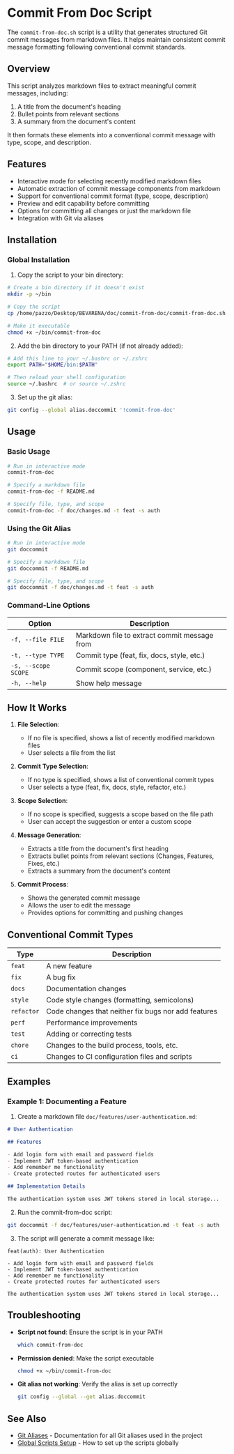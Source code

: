 # Commit From Doc Script

The `commit-from-doc.sh` script is a utility that generates structured Git commit messages from markdown files. It helps maintain consistent commit message formatting following conventional commit standards.

## Overview

This script analyzes markdown files to extract meaningful commit messages, including:

1. A title from the document's heading
2. Bullet points from relevant sections
3. A summary from the document's content

It then formats these elements into a conventional commit message with type, scope, and description.

## Features

- Interactive mode for selecting recently modified markdown files
- Automatic extraction of commit message components from markdown
- Support for conventional commit format (type, scope, description)
- Preview and edit capability before committing
- Options for committing all changes or just the markdown file
- Integration with Git via aliases

## Installation

### Global Installation

1. Copy the script to your bin directory:

```bash
# Create a bin directory if it doesn't exist
mkdir -p ~/bin

# Copy the script
cp /home/pazzo/Desktop/BEVARENA/doc/commit-from-doc/commit-from-doc.sh ~/bin/commit-from-doc

# Make it executable
chmod +x ~/bin/commit-from-doc
```

2. Add the bin directory to your PATH (if not already added):

```bash
# Add this line to your ~/.bashrc or ~/.zshrc
export PATH="$HOME/bin:$PATH"

# Then reload your shell configuration
source ~/.bashrc  # or source ~/.zshrc
```

3. Set up the git alias:

```bash
git config --global alias.doccommit '!commit-from-doc'
```

## Usage

### Basic Usage

```bash
# Run in interactive mode
commit-from-doc

# Specify a markdown file
commit-from-doc -f README.md

# Specify file, type, and scope
commit-from-doc -f doc/changes.md -t feat -s auth
```

### Using the Git Alias

```bash
# Run in interactive mode
git doccommit

# Specify a markdown file
git doccommit -f README.md

# Specify file, type, and scope
git doccommit -f doc/changes.md -t feat -s auth
```

### Command-Line Options

| Option              | Description                                  |
| ------------------- | -------------------------------------------- |
| `-f, --file FILE`   | Markdown file to extract commit message from |
| `-t, --type TYPE`   | Commit type (feat, fix, docs, style, etc.)   |
| `-s, --scope SCOPE` | Commit scope (component, service, etc.)      |
| `-h, --help`        | Show help message                            |

## How It Works

1. **File Selection**:

   - If no file is specified, shows a list of recently modified markdown files
   - User selects a file from the list

2. **Commit Type Selection**:

   - If no type is specified, shows a list of conventional commit types
   - User selects a type (feat, fix, docs, style, refactor, etc.)

3. **Scope Selection**:

   - If no scope is specified, suggests a scope based on the file path
   - User can accept the suggestion or enter a custom scope

4. **Message Generation**:

   - Extracts a title from the document's first heading
   - Extracts bullet points from relevant sections (Changes, Features, Fixes, etc.)
   - Extracts a summary from the document's content

5. **Commit Process**:
   - Shows the generated commit message
   - Allows the user to edit the message
   - Provides options for committing and pushing changes

## Conventional Commit Types

| Type       | Description                                         |
| ---------- | --------------------------------------------------- |
| `feat`     | A new feature                                       |
| `fix`      | A bug fix                                           |
| `docs`     | Documentation changes                               |
| `style`    | Code style changes (formatting, semicolons)         |
| `refactor` | Code changes that neither fix bugs nor add features |
| `perf`     | Performance improvements                            |
| `test`     | Adding or correcting tests                          |
| `chore`    | Changes to the build process, tools, etc.           |
| `ci`       | Changes to CI configuration files and scripts       |

## Examples

### Example 1: Documenting a Feature

1. Create a markdown file `doc/features/user-authentication.md`:

```markdown
# User Authentication

## Features

- Add login form with email and password fields
- Implement JWT token-based authentication
- Add remember me functionality
- Create protected routes for authenticated users

## Implementation Details

The authentication system uses JWT tokens stored in local storage...
```

2. Run the commit-from-doc script:

```bash
git doccommit -f doc/features/user-authentication.md -t feat -s auth
```

3. The script will generate a commit message like:

```
feat(auth): User Authentication

- Add login form with email and password fields
- Implement JWT token-based authentication
- Add remember me functionality
- Create protected routes for authenticated users

The authentication system uses JWT tokens stored in local storage...
```

## Troubleshooting

- **Script not found**: Ensure the script is in your PATH

  ```bash
  which commit-from-doc
  ```

- **Permission denied**: Make the script executable

  ```bash
  chmod +x ~/bin/commit-from-doc
  ```

- **Git alias not working**: Verify the alias is set up correctly
  ```bash
  git config --global --get alias.doccommit
  ```

## See Also

- [Git Aliases](git-aliases.md) - Documentation for all Git aliases used in the project
- [Global Scripts Setup](global-scripts.md) - How to set up the scripts globally
